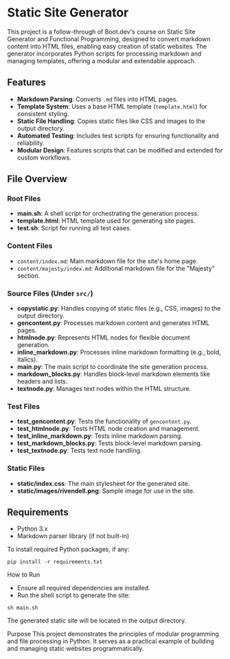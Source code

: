 # Static Site Generator

This project is a follow-through of Boot.dev's course on Static Site Generator and Functional Programming, designed to convert markdown content into HTML files, enabling easy creation of static websites. The generator incorporates Python scripts for processing markdown and managing templates, offering a modular and extendable approach.

## Features

- **Markdown Parsing**: Converts `.md` files into HTML pages.
- **Template System**: Uses a base HTML template (`template.html`) for consistent styling.
- **Static File Handling**: Copies static files like CSS and images to the output directory.
- **Automated Testing**: Includes test scripts for ensuring functionality and reliability.
- **Modular Design**: Features scripts that can be modified and extended for custom workflows.

## File Overview

### Root Files
- **main.sh**: A shell script for orchestrating the generation process.
- **template.html**: HTML template used for generating site pages.
- **test.sh**: Script for running all test cases.

### Content Files
- `content/index.md`: Main markdown file for the site's home page.
- `content/majesty/index.md`: Additional markdown file for the "Majesty" section.

### Source Files (Under `src/`)
- **copystatic.py**: Handles copying of static files (e.g., CSS, images) to the output directory.
- **gencontent.py**: Processes markdown content and generates HTML pages.
- **htmlnode.py**: Represents HTML nodes for flexible document generation.
- **inline_markdown.py**: Processes inline markdown formatting (e.g., bold, italics).
- **main.py**: The main script to coordinate the site generation process.
- **markdown_blocks.py**: Handles block-level markdown elements like headers and lists.
- **textnode.py**: Manages text nodes within the HTML structure.

### Test Files
- **test_gencontent.py**: Tests the functionality of `gencontent.py`.
- **test_htmlnode.py**: Tests HTML node creation and management.
- **test_inline_markdown.py**: Tests inline markdown parsing.
- **test_markdown_blocks.py**: Tests block-level markdown parsing.
- **test_textnode.py**: Tests text node handling.

### Static Files
- **static/index.css**: The main stylesheet for the generated site.
- **static/images/rivendell.png**: Sample image for use in the site.

## Requirements
- Python 3.x
- Markdown parser library (if not built-in)

To install required Python packages, if any:
```
pip install -r requirements.txt
```
How to Run
- Ensure all required dependencies are installed.
- Run the shell script to generate the site:
```
sh main.sh
```
The generated static site will be located in the output directory.

Purpose
This project demonstrates the principles of modular programming and file processing in Python. It serves as a practical example of building and managing static websites programmatically.
